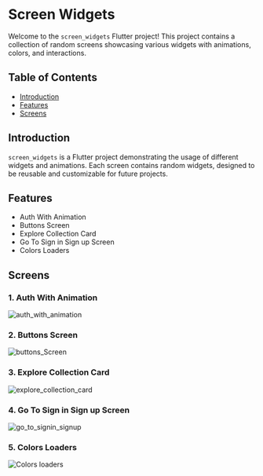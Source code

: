 # Screen Widgets

Welcome to the `screen_widgets` Flutter project! This project contains a collection of random screens showcasing various widgets with animations, colors, and interactions.

## Table of Contents

- [Introduction](#introduction)
- [Features](#features)
- [Screens](#screens)

## Introduction

`screen_widgets` is a Flutter project demonstrating the usage of different widgets and animations. Each screen contains random widgets, designed to be reusable and customizable for future projects.

## Features

- Auth With Animation
- Buttons Screen
- Explore Collection Card
- Go To Sign in Sign up Screen
- Colors Loaders

## Screens

### 1. Auth With Animation
![auth_with_animation](https://github.com/user-attachments/assets/4859c035-ee32-4d09-bed0-dcf6f99c9c7c)

### 2. Buttons Screen
![buttons_Screen](https://github.com/user-attachments/assets/440e7459-485c-4b29-be2e-186e881e3229)

### 3. Explore Collection Card
![explore_collection_card](https://github.com/user-attachments/assets/3cbb1342-f442-4a81-93a9-e443da6882ea)

### 4. Go To Sign in Sign up Screen
![go_to_signin_signup](https://github.com/user-attachments/assets/9c8c6067-1f18-448b-bda7-5be0ec929a01)

### 5. Colors Loaders
![Colors loaders](https://github.com/user-attachments/assets/d88a9c63-8c63-4944-a694-9026d386d03d)

